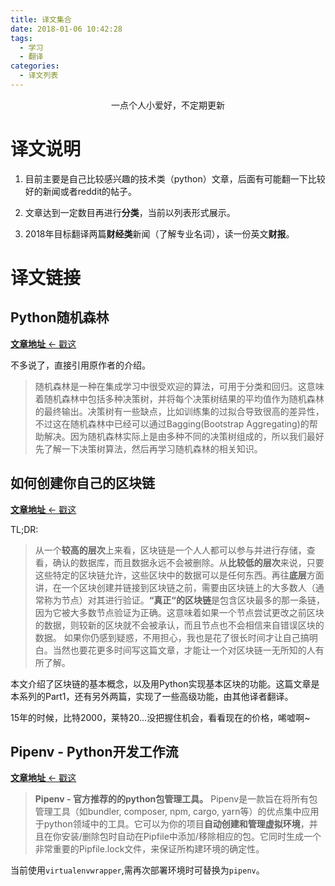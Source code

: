 ```yaml
---
title: 译文集合
date: 2018-01-06 10:42:28
tags:
  - 学习
  - 翻译
categories:
  - 译文列表
---
```


<center> 一点个人小爱好，不定期更新 </center>

<!-- more -->

# 译文说明
1.  目前主要是自己比较感兴趣的技术类（python）文章，后面有可能翻一下比较好的新闻或者reddit的帖子。

2.  文章达到一定数目再进行**分类**，当前以列表形式展示。

3.  2018年目标翻译两篇**财经类**新闻（了解专业名词），读一份英文**财报**。

# 译文链接

## Python随机森林
[**文章地址** <- 戳这][bd61faa0]

  [bd61faa0]: https://python.freelycode.com/contribution/detail/1065 "Python随机森林 - CodeProject"

不多说了，直接引用原作者的介绍。

> 随机森林是一种在集成学习中很受欢迎的算法，可用于分类和回归。这意味着随机森林中包括多种决策树，并将每个决策树结果的平均值作为随机森林的最终输出。决策树有一些缺点，比如训练集的过拟合导致很高的差异性，不过这在随机森林中已经可以通过Bagging(Bootstrap Aggregating)的帮助解决。因为随机森林实际上是由多种不同的决策树组成的，所以我们最好先了解一下决策树算法，然后再学习随机森林的相关知识。

## 如何创建你自己的区块链
[**文章地址** <- 戳这][45d79de1]

  [45d79de1]: https://python.freelycode.com/contribution/detail/1078 "如何创建你自己的区块链 Part1"

TL;DR:
> 从一个**较高的层次**上来看，区块链是一个人人都可以参与并进行存储，查看，确认的数据库，而且数据永远不会被删除。从**比较低的层次**来说，只要这些特定的区块链允许，这些区块中的数据可以是任何东西。再往**底层**方面讲，在一个区块创建并链接到区块链之前，需要由区块链上的大多数人（通常称为节点）对其进行验证。**“真正“的区块链**是包含区块最多的那一条链，因为它被大多数节点验证为正确。这意味着如果一个节点尝试更改之前区块的数据，则较新的区块就不会被承认，而且节点也不会相信来自错误区块的数据。
> 如果你仍感到疑惑，不用担心，我也是花了很长时间才让自己搞明白。当然也要花更多时间写这篇文章，才能让一个对区块链一无所知的人有所了解。

本文介绍了区块链的基本概念，以及用Python实现基本区块的功能。这篇文章是本系列的Part1，还有另外两篇，实现了一些高级功能，由其他译者翻译。

15年的时候，比特2000，莱特20...没把握住机会，看看现在的价格，唏嘘啊~

## Pipenv - Python开发工作流
[**文章地址** <- 戳这][e333dfd9]

  [e333dfd9]: https://python.freelycode.com/contribution/detail/1089 "Pipenv - Python开发工作流"

> **Pipenv - 官方推荐的的python包管理工具。**
> Pipenv是一款旨在将所有包管理工具（如bundler, composer, npm, cargo, yarn等）的优点集中应用于python领域中的工具。它可以为你的项目**自动创建和管理虚拟环境**，并且在你安装/删除包时自动在Pipfile中添加/移除相应的包。它同时生成一个非常重要的Pipfile.lock文件，来保证所构建环境的确定性。

当前使用`virtualenvwrapper`,需再次部署环境时可替换为`pipenv`。
